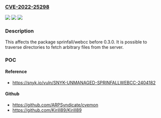 ### [CVE-2022-25298](https://cve.mitre.org/cgi-bin/cvename.cgi?name=CVE-2022-25298)
![](https://img.shields.io/static/v1?label=Product&message=sprinfall%2Fwebcc&color=blue)
![](https://img.shields.io/static/v1?label=Version&message=n%2Fa&color=blue)
![](https://img.shields.io/static/v1?label=Vulnerability&message=Path%20Traversal&color=brighgreen)

### Description

This affects the package sprinfall/webcc before 0.3.0. It is possible to traverse directories to fetch arbitrary files from the server.

### POC

#### Reference
- https://snyk.io/vuln/SNYK-UNMANAGED-SPRINFALLWEBCC-2404182

#### Github
- https://github.com/ARPSyndicate/cvemon
- https://github.com/Kirill89/Kirill89

